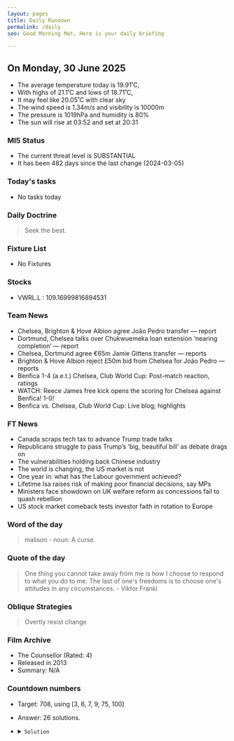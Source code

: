 ```yaml
---
layout: pages
title: Daily Rundown
permalink: /daily
seo: Good Morning Mat, Here is your daily briefing

---
```


<!-- weather_marker starts -->
## On Monday, 30 June 2025

- The average temperature today is 19.91˚C,
- With highs of 21.1˚C and lows of 18.71˚C,
- It may feel like 20.05˚C with clear sky
- The wind speed is 1.34m/s and visibility is 10000m
- The pressure is 1019hPa and humidity is 80%
- The sun will rise at 03:52 and set at 20:31

<!-- weather_marker ends -->

### MI5 Status
<!-- threat_marker starts -->
- The current threat level is <span class="highlighter">SUBSTANTIAL</span>
- It has been 482 days since the last change (2024-03-05)

<!-- threat_marker ends -->

### Today's tasks
<!-- task_marker starts -->
- No tasks today
<!-- task_marker ends -->

### Daily Doctrine
<!-- doctrine_marker starts -->
> Seek the best.
<!-- doctrine_marker ends -->

### Fixture List

<!-- fixture_marker starts -->
- No Fixtures
<!-- fixture_marker ends -->

### Stocks

<!-- stocks_marker starts -->

- VWRL.L : 109.16999816894531 

<!-- stocks_marker ends -->

### Team News
<!-- news_marker starts -->

- Chelsea, Brighton & Hove Albion agree João Pedro transfer — report
- Dortmund, Chelsea talks over Chukwuemeka loan extension ‘nearing completion’ — report
- Chelsea, Dortmund agree €65m Jamie Gittens transfer — reports
- Brighton & Hove Albion reject £50m bid from Chelsea for João Pedro — reports
- Benfica 1-4 (a.e.t.) Chelsea, Club World Cup: Post-match reaction, ratings
- WATCH: Reece James free kick opens the scoring for Chelsea against Benfica! 1-0!
- Benfica vs. Chelsea, Club World Cup: Live blog; highlights

<!-- news_marker ends -->

### FT News

<!-- ftnews_marker starts -->

- Canada scraps tech tax to advance Trump trade talks
- Republicans struggle to pass Trump’s ‘big, beautiful bill’ as debate drags on
- The vulnerabilities holding back Chinese industry
- The world is changing, the US market is not
- One year in: what has the Labour government achieved?
- Lifetime Isa raises risk of making poor financial decisions, say MPs
- Ministers face showdown on UK welfare reform as concessions fail to quash rebellion
- US stock market comeback tests investor faith in rotation to Europe

<!-- ftnews_marker ends -->

### Word of the day

<!-- word_marker starts -->

 > malison - noun: A curse.

<!-- word_marker ends -->

### Quote of the day
<!-- quote_marker starts -->

> One thing you cannot take away from me is how I choose to respond to what you do to me. The last of one's freedoms is to choose one's attitudes in any circumstances. - Viktor Frankl

<!-- quote_marker ends -->

### Oblique Strategies
<!-- eno_marker starts -->
> Overtly resist change

<!-- eno_marker ends -->

### Film Archive

<!-- film_marker starts -->
- The Counsellor (Rated: 4)
- Released in 2013
- Summary: N/A
<!-- film_marker ends -->

### Countdown numbers
<!-- game_marker starts -->

- Target: 708, using [3, 6, 7, 9, 75, 100]
- Answer: 26 solutions.

- <details><summary><code>Solution</code></summary>

  Solution: ( 75 x 3 / 9 + 100 - 7 ) x 6

   </details>

<!-- game_marker ends -->
